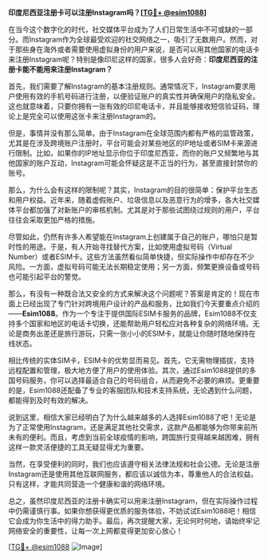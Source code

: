 **印度尼西亚注册卡可以注册Instagram吗？[[TG💪+ @esim1088](https://t.me/s/esim1088)]**

在当今这个数字化的时代，社交媒体平台成为了人们日常生活中不可或缺的一部分。而Instagram作为全球最受欢迎的社交网络之一，吸引了无数用户。然而，对于那些身在海外或者需要使用虚拟身份的用户来说，是否可以用其他国家的电话卡来注册Instagram呢？特别是像印尼这样的国家，很多人会好奇：**印度尼西亚的注册卡能不能用来注册Instagram？**

首先，我们需要了解Instagram的基本注册规则。通常情况下，Instagram要求用户使用有效的手机号码进行注册，以便验证账户的真实性并确保用户的隐私安全。这也就意味着，只要你拥有一张有效的印尼电话卡，并且能够接收短信验证码，理论上是完全可以使用这张卡来注册Instagram的。

但是，事情并没有那么简单。由于Instagram在全球范围内都有严格的监管政策，尤其是在涉及跨境账户注册时，平台可能会对某些地区的IP地址或者SIM卡来源进行限制。比如，如果你的IP地址显示你位于印度尼西亚，而你的账户又频繁地与其他国家的账户互动，Instagram可能会怀疑这是不正当的行为，甚至直接封禁你的账号。

那么，为什么会有这样的限制呢？其实，Instagram的目的很简单：保护平台生态和用户权益。近年来，随着虚假账户、垃圾信息以及恶意行为的增多，各大社交媒体平台都加强了对新账户的审核机制。尤其是对于那些试图绕过规则的用户，平台往往会采取更加严格的措施。

尽管如此，仍然有许多人希望能在Instagram上创建属于自己的账户，哪怕只是暂时性的用途。于是，有人开始寻找替代方案，比如使用虚拟号码（Virtual Number）或者ESIM卡。这些方法虽然看似简单快捷，但实际操作中却存在不少风险。一方面，虚拟号码可能无法长期稳定使用；另一方面，频繁更换设备或号码也可能引起平台的警觉。

那么，有没有一种既合法又安全的方式来解决这个问题呢？答案是肯定的！现在市面上已经出现了专门针对跨境用户设计的产品和服务，比如我们今天要重点介绍的——**Esim1088**。作为一个专注于提供国际ESIM卡服务的品牌，Esim1088不仅支持多个国家和地区的电话卡切换，还能帮助用户轻松应对各种复杂的网络环境。无论是商务出差还是旅行游玩，只需一张小小的ESIM卡，就能让你随时随地保持在线状态。

相比传统的实体SIM卡，ESIM卡的优势显而易见。首先，它无需物理插拔，支持远程配置和管理，极大地方便了用户的使用体验。其次，通过Esim1088提供的多国号码服务，你可以选择最适合自己的号码组合，从而避免不必要的麻烦。更重要的是，Esim1088还配备了专业的客服团队和技术支持系统，无论遇到什么问题，都能得到及时有效的解决。

说到这里，相信大家已经明白了为什么越来越多的人选择Esim1088了吧！无论是为了正常使用Instagram，还是满足其他社交需求，这款产品都能够为你带来前所未有的便利。而且，考虑到当前全球疫情的影响，跨国旅行变得越来越困难，拥有这样一款灵活便捷的工具无疑显得尤为重要。

当然，在享受便利的同时，我们也应该遵守相关法律法规和社会公德。无论是注册Instagram还是使用其他互联网服务，都应该以诚信为本，尊重他人的合法权益。只有这样，才能共同营造一个健康和谐的网络环境。

总之，虽然印度尼西亚的注册卡确实可以用来注册Instagram，但在实际操作过程中仍需谨慎行事。如果你想获得更优质的服务体验，不妨试试Esim1088吧！相信它会成为你生活中的得力助手。最后，再次提醒大家，无论何时何地，请始终牢记网络安全的重要性，让每一次上网都变得更加安心放心！

[[TG💪+ @esim1088](https://t.me/s/esim1088) ![Image](https://i.postimg.cc/4NQfJmqS/Snipaste-2025-05-13-00-14-12.png)]